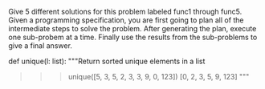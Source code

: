 Give 5 different solutions for this problem labeled func1 through func5. Given a programming specification, you are first going to plan all of the intermediate steps to solve the problem. After generating the plan, execute one sub-probem at a time. Finally use the results from the sub-problems to give a final answer.

def unique(l: list):
"""Return sorted unique elements in a list
>>> unique([5, 3, 5, 2, 3, 3, 9, 0, 123])
[0, 2, 3, 5, 9, 123]
"""
